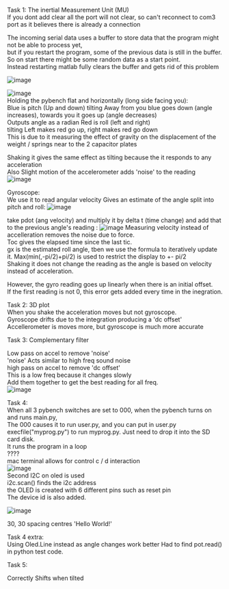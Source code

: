 Task 1: The inertial Measurement Unit (MU)  
If you dont add clear all the port will not clear, so can't reconnect to com3 port as it believes there is already a connection  
  
The incoming serial data uses a buffer to store data that the program might not be able to process yet,  
but if you restart the program, some of the previous data is still in the buffer. So on start there might be some random data as a start point.  
Instead restarting matlab fully clears the buffer and gets rid of this problem  

![image](https://github.com/user-attachments/assets/bdbf100c-8b46-41d0-9539-5a2825e4acc4)  
  
![image](https://github.com/user-attachments/assets/64514818-4125-49dd-8c8d-c8d466dcc8c1)  
Holding the pybench flat and horizontally (long side facing you):  
Blue is pitch (Up and down)
tilting Away from you blue goes down (angle increases), towards you it goes up (angle decreases)  
Outputs angle as a radian
Red is roll (left and right)  
tilting Left makes red go up, right makes red go down   
This is due to it measuring the effect of gravity on the displacement of the weight / springs near to the 2 capacitor plates  

  
Shaking it gives the same effect as tilting because the it responds to any acceleration  
Also Slight motion of the accelerometer adds 'noise' to the reading  
![image](https://github.com/user-attachments/assets/bc25fc3b-5d82-4d63-98fe-e421fc575e7b)

Gyroscope:  
We use it to read angular velocity
Gives an estimate of the angle split into pitch and roll:
![image](https://github.com/user-attachments/assets/83df9bf0-363d-40d0-a4c0-776962b28962)

take pdot (ang velocity) and multiply it by delta t (time change) and add that to the previous angle's reading :
![image](https://github.com/user-attachments/assets/bde77411-edda-4d88-be4d-7cfaed6bd7df)
Measuring velocity instead of accelleration removes the noise due to force.   
Toc gives the elapsed time since the last tic.  
gx is the estimated roll angle, tben we use the formula to iteratively update it. 
Max(min(,-pi/2)+pi/2) is used to restrict the display to +- pi/2  
Shaking it does not change the reading as the angle is based on velocity instead of acceleration.

However, the gyro reading goes up linearly when there is an initial offset.   
If the first reading is not 0, this error gets added every time in the inegration.  


Task 2: 3D plot  
When you shake the acceleration moves but not gyroscope.  
Gyroscope drifts due to the integration producing a 'dc offset'   
Accellerometer is moves more, but gyroscope is much more accurate  

Task 3: Complementary filter  

Low pass on accel to remove 'noise'  
'noise' Acts similar to high freq sound noise  
high pass on accel to remove 'dc offset'  
This is a low freq because it changes slowly  
Add them together to get the best reading for all freq.  
![image](https://github.com/user-attachments/assets/ea00bef7-ea73-4f46-98de-eb6e0e726c85)

Task 4:  
When all 3 pybench switches are set to 000, when the pybench turns on and runs main.py,  
The 000 causes it to run user.py, and you can put in user.py execfile("myprog.py") to run myprog.py.
Just need to drop it into the SD card disk.  
It runs the program in a loop   
????  
mac terminal allows for control c / d interaction   
![image](https://github.com/user-attachments/assets/e418ea10-2891-4810-ae56-425b5c69d383)  
Second I2C on oled is used   
i2c.scan() finds the i2c address  
the OLED is created with 6 different pins such as reset pin  
The device id is also added.  

  
![image](https://github.com/user-attachments/assets/65838011-ecb3-4320-bdcb-9a80d2b05a92)

30, 30 spacing centres 'Hello World!'  

Task 4 extra:  
Using Oled.Line instead as angle changes work better
Had to find pot.read() in python test code.  

Task 5:

Correctly Shifts when tilted

